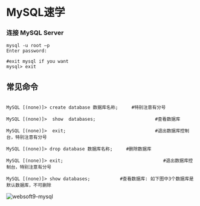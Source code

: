 # MySQL速学

### 连接 MySQL Server

~~~
mysql -u root –p
Enter password:

#exit mysql if you want
mysql> exit  
~~~

## 常见命令

```

MySQL [(none)]> create database 数据库名称;     #特别注意有分号

MySQL [(none)]>  show  databases;                      #查看数据库

MySQL [(none)]>  exit;                                 #退出数据库控制台，特别注意有分号

MySQL [(none)]> drop database 数据库名称;     #删除数据库

MySQL [(none)]> exit;                                     #退出数据库控制台，特别注意有分号

MySQL [(none)]> show databases;           #查看数据库: 如下图中3个数据库是默认数据库，不可删除

```
![websoft9-mysql](http://libs.websoft9.com/Websoft9/DocsPicture/zh/mysql/mysql_databases_default.png)
